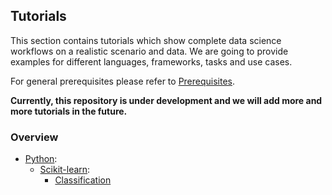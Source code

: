 ## Tutorials
This section contains tutorials which show complete data science workflows on a realistic scenario and data. We are going to provide examples for different languages, frameworks, tasks and use cases.

For general prerequisites please refer to [Prerequisites](../README.md).

**Currently, this repository is under development and we will add more and more tutorials in the future.**

### Overview

* [Python](python/README.md):
  * [Scikit-learn](python/scikit-learn/README.md):
    * [Classification](python/scikit-learn/classification.ipynb)
